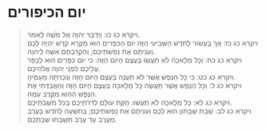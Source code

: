 # יום הכיפורים

> ויקרא כג כו: וַיְדַבֵּר יְהוָה אֶל מֹשֶׁה לֵּאמֹר.  
> ויקרא כג כז: אַךְ בֶּעָשׂוֹר לַחֹדֶשׁ הַשְּׁבִיעִי הַזֶּה יוֹם הַכִּפֻּרִים הוּא מִקְרָא קֹדֶשׁ יִהְיֶה לָכֶם וְעִנִּיתֶם אֶת נַפְשֹׁתֵיכֶם; וְהִקְרַבְתֶּם אִשֶּׁה לַיהוָה.  
> ויקרא כג כח: וְכָל מְלָאכָה לֹא תַעֲשׂוּ בְּעֶצֶם הַיּוֹם הַזֶּה:  כִּי יוֹם כִּפֻּרִים הוּא לְכַפֵּר עֲלֵיכֶם לִפְנֵי יְהוָה אֱלֹהֵיכֶם.  
> ויקרא כג כט: כִּי כָל הַנֶּפֶשׁ אֲשֶׁר לֹא תְעֻנֶּה בְּעֶצֶם הַיּוֹם הַזֶּה וְנִכְרְתָה מֵעַמֶּיהָ.  
> ויקרא כג ל: וְכָל הַנֶּפֶשׁ אֲשֶׁר תַּעֲשֶׂה כָּל מְלָאכָה בְּעֶצֶם הַיּוֹם הַזֶּה וְהַאֲבַדְתִּי אֶת הַנֶּפֶשׁ הַהִוא מִקֶּרֶב עַמָּהּ.  
> ויקרא כג לא: כָּל מְלָאכָה לֹא תַעֲשׂוּ:  חֻקַּת עוֹלָם לְדֹרֹתֵיכֶם בְּכֹל מֹשְׁבֹתֵיכֶם.  
> ויקרא כג לב: שַׁבַּת שַׁבָּתוֹן הוּא לָכֶם וְעִנִּיתֶם אֶת נַפְשֹׁתֵיכֶם; בְּתִשְׁעָה לַחֹדֶשׁ בָּעֶרֶב מֵעֶרֶב עַד עֶרֶב תִּשְׁבְּתוּ שַׁבַּתְּכֶם.   
 

